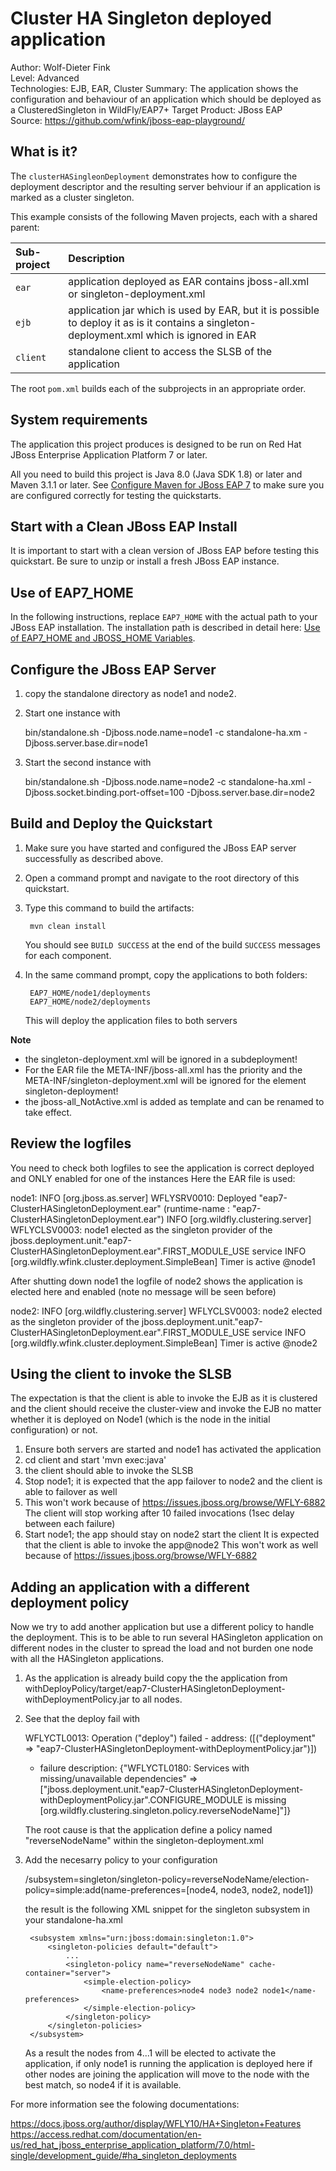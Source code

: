 Cluster HA Singleton deployed application
======================================================
Author: Wolf-Dieter Fink  
Level: Advanced  
Technologies: EJB, EAR, Cluster
Summary: The application shows the configuration and behaviour of an application which should be deployed as a ClusteredSingleton in WildFly/EAP7+
Target Product: JBoss EAP  
Source: <https://github.com/wfink/jboss-eap-playground/>  


What is it?
-----------

The `clusterHASingleonDeployment` demonstrates how to configure the deployment descriptor and the resulting server behviour if an application is marked as a cluster singleton.

This example consists of the following Maven projects, each with a shared parent:

| **Sub-project** | **Description** |
|:-----------|:-----------|
| `ear` | application deployed as EAR contains jboss-all.xml or singleton-deployment.xml |
| `ejb` | application jar which is used by EAR, but it is possible to deploy it as is it contains a singleton-deployment.xml which is ignored in EAR |
| `client` | standalone client to access the SLSB of the application |

The root `pom.xml` builds each of the subprojects in an appropriate order.



System requirements
-------------------

The application this project produces is designed to be run on Red Hat JBoss Enterprise Application Platform 7 or later. 

All you need to build this project is Java 8.0 (Java SDK 1.8) or later and Maven 3.1.1 or later. See [Configure Maven for JBoss EAP 7](https://github.com/jboss-developer/jboss-developer-shared-resources/blob/master/guides/CONFIGURE_MAVEN_JBOSS_EAP7.md#configure-maven-to-build-and-deploy-the-quickstarts) to make sure you are configured correctly for testing the quickstarts.


Start with a Clean JBoss EAP Install
--------------------------------------

It is important to start with a clean version of JBoss EAP before testing this quickstart. Be sure to unzip or install a fresh JBoss EAP instance. 


Use of EAP7_HOME
---------------

In the following instructions, replace `EAP7_HOME` with the actual path to your JBoss EAP installation. The installation path is described in detail here: [Use of EAP7_HOME and JBOSS_HOME Variables](https://github.com/jboss-developer/jboss-developer-shared-resources/blob/master/guides/USE_OF_EAP7_HOME.md#use-of-eap_home-and-jboss_home-variables).


Configure the JBoss EAP Server
---------------------------

1. copy the standalone directory as node1 and node2.

2. Start one instance with

    bin/standalone.sh -Djboss.node.name=node1 -c standalone-ha.xm -Djboss.server.base.dir=node1

3. Start the second instance with 

    bin/standalone.sh -Djboss.node.name=node2 -c standalone-ha.xml -Djboss.socket.binding.port-offset=100 -Djboss.server.base.dir=node2


Build and Deploy the Quickstart
-------------------------

1. Make sure you have started and configured the JBoss EAP server successfully as described above.
2. Open a command prompt and navigate to the root directory of this quickstart.
3. Type this command to build the artifacts:

        mvn clean install
   
   You should see `BUILD SUCCESS` at the end of the build `SUCCESS` messages for each component.
        
4. In the same command prompt, copy the applications to both folders:

        EAP7_HOME/node1/deployments
        EAP7_HOME/node2/deployments
       
     This will deploy the application files to both servers


**Note**
- the singleton-deployment.xml will be ignored in a subdeployment!
- For the EAR file the META-INF/jboss-all.xml has the priority and the META-INF/singleton-deployment.xml will be ignored for the element singleton-deployment!
- the jboss-all_NotActive.xml is added as template and can be renamed to take effect.


Review the logfiles
---------------------
You need to check both logfiles to see the application is correct deployed and ONLY enabled for one of the instances
Here the EAR file is used:

node1:
    INFO  [org.jboss.as.server] WFLYSRV0010: Deployed "eap7-ClusterHASingletonDeployment.ear" (runtime-name : "eap7-ClusterHASingletonDeployment.ear")
    INFO  [org.wildfly.clustering.server] WFLYCLSV0003: node1 elected as the singleton provider of the jboss.deployment.unit."eap7-ClusterHASingletonDeployment.ear".FIRST_MODULE_USE service
    INFO  [org.wildfly.wfink.cluster.deployment.SimpleBean] Timer is active @node1

After shutting down node1 the logfile of node2 shows the application is elected here and enabled (note no message will be seen before)

node2:
    INFO  [org.wildfly.clustering.server] WFLYCLSV0003: node2 elected as the singleton provider of the jboss.deployment.unit."eap7-ClusterHASingletonDeployment.ear".FIRST_MODULE_USE service
    INFO  [org.wildfly.wfink.cluster.deployment.SimpleBean] Timer is active @node2


Using the client to invoke the SLSB
------------------------------------
The expectation is that the client is able to invoke the EJB as it is clustered and the client should receive the cluster-view and invoke the EJB no matter whether it is deployed on Node1 (which is the node in the initial configuration) or not.

1. Ensure both servers are started and node1 has activated the application
2. cd client and start 'mvn exec:java'
3. the client should able to invoke the SLSB
4. Stop node1; it is expected that the app failover to node2 and the client is able to failover as well
5. This won't work because of https://issues.jboss.org/browse/WFLY-6882
   The client will stop working after 10 failed invocations (1sec delay between each failure)
6. Start node1; the app should stay on node2
   start the client
   It is expected that the client is able to invoke the app@node2
   This won't work as well because of https://issues.jboss.org/browse/WFLY-6882




Adding an application with a different deployment policy
--------------------------------------------------------

Now we try to add another application but use a different policy to handle the deployment.
This is to be able to run several HASingleton application on different nodes in the cluster to spread the load and not burden one node with all the HASingleton applications.

1. As the application is already build copy the the application from withDeployPolicy/target/eap7-ClusterHASingletonDeployment-withDeploymentPolicy.jar to all nodes.
2. See that the deploy fail with 

    WFLYCTL0013: Operation ("deploy") failed - address: ([("deployment" => "eap7-ClusterHASingletonDeployment-withDeploymentPolicy.jar")])
     - failure description: {"WFLYCTL0180: Services with missing/unavailable dependencies" => ["jboss.deployment.unit.\"eap7-ClusterHASingletonDeployment-withDeploymentPolicy.jar\".CONFIGURE_MODULE is missing [org.wildfly.clustering.singleton.policy.reverseNodeName]"]}

   The root cause is that the application define a policy named "reverseNodeName" within the singleton-deployment.xml
3. Add the necesarry policy to your configuration

   /subsystem=singleton/singleton-policy=reverseNodeName/election-policy=simple:add(name-preferences=[node4, node3, node2, node1])

   the result is the following XML snippet for the singleton subsystem in your standalone-ha.xml

        <subsystem xmlns="urn:jboss:domain:singleton:1.0">
            <singleton-policies default="default">
                ...
                <singleton-policy name="reverseNodeName" cache-container="server">
                    <simple-election-policy>
                        <name-preferences>node4 node3 node2 node1</name-preferences>
                    </simple-election-policy>
                </singleton-policy>
            </singleton-policies>
        </subsystem>

   As a result the nodes from 4...1 will be elected to activate the application, if only node1 is running the application is deployed here
   if other nodes are joining the application will move to the node with the best match, so node4 if it is available.

For more information see the folowing documentations:

  https://docs.jboss.org/author/display/WFLY10/HA+Singleton+Features
  https://access.redhat.com/documentation/en-us/red_hat_jboss_enterprise_application_platform/7.0/html-single/development_guide/#ha_singleton_deployments
